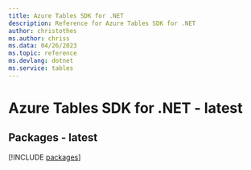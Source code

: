 ```yaml
---
title: Azure Tables SDK for .NET
description: Reference for Azure Tables SDK for .NET
author: christothes
ms.author: chriss
ms.data: 04/26/2023
ms.topic: reference
ms.devlang: dotnet
ms.service: tables
---
```

# Azure Tables SDK for .NET - latest
## Packages - latest
[!INCLUDE [packages](tables-index.md)]
